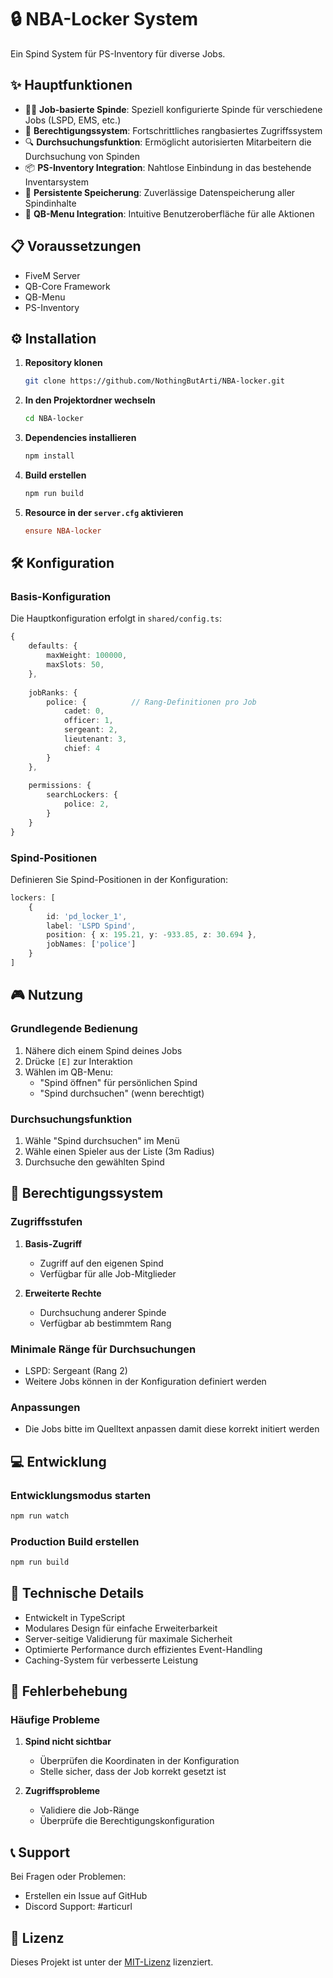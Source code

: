 # 🔒 NBA-Locker System

Ein Spind System für PS-Inventory für diverse Jobs.

## ✨ Hauptfunktionen

- 👮‍♂️ **Job-basierte Spinde**: Speziell konfigurierte Spinde für verschiedene Jobs (LSPD, EMS, etc.)
- 🔑 **Berechtigungssystem**: Fortschrittliches rangbasiertes Zugriffssystem
- 🔍 **Durchsuchungsfunktion**: Ermöglicht autorisierten Mitarbeitern die Durchsuchung von Spinden
- 📦 **PS-Inventory Integration**: Nahtlose Einbindung in das bestehende Inventarsystem
- 💾 **Persistente Speicherung**: Zuverlässige Datenspeicherung aller Spindinhalte
- 📱 **QB-Menu Integration**: Intuitive Benutzeroberfläche für alle Aktionen

## 📋 Voraussetzungen

- FiveM Server
- QB-Core Framework
- QB-Menu
- PS-Inventory

## ⚙️ Installation

1. **Repository klonen**
   ```bash
   git clone https://github.com/NothingButArti/NBA-locker.git
   ```

2. **In den Projektordner wechseln**
   ```bash
   cd NBA-locker
   ```

3. **Dependencies installieren**
   ```bash
   npm install
   ```

4. **Build erstellen**
   ```bash
   npm run build
   ```

5. **Resource in der `server.cfg` aktivieren**
   ```cfg
   ensure NBA-locker
   ```

## 🛠️ Konfiguration

### Basis-Konfiguration
Die Hauptkonfiguration erfolgt in `shared/config.ts`:

```typescript
{
    defaults: {
        maxWeight: 100000,  
        maxSlots: 50,     
    },
    
    jobRanks: {
        police: {          // Rang-Definitionen pro Job
            cadet: 0,
            officer: 1,
            sergeant: 2,
            lieutenant: 3,
            chief: 4
        }
    },
    
    permissions: {
        searchLockers: {   
            police: 2,     
        }
    }
}
```

### Spind-Positionen
Definieren Sie Spind-Positionen in der Konfiguration:

```typescript
lockers: [
    {
        id: 'pd_locker_1',
        label: 'LSPD Spind',
        position: { x: 195.21, y: -933.85, z: 30.694 },
        jobNames: ['police']
    }
]
```

## 🎮 Nutzung

### Grundlegende Bedienung

1. Nähere dich einem Spind deines Jobs
2. Drücke `[E]` zur Interaktion
3. Wählen im QB-Menu:
   - "Spind öffnen" für persönlichen Spind
   - "Spind durchsuchen" (wenn berechtigt)

### Durchsuchungsfunktion

1. Wähle "Spind durchsuchen" im Menü
2. Wähle einen Spieler aus der Liste (3m Radius)
3. Durchsuche den gewählten Spind

## 👥 Berechtigungssystem

### Zugriffsstufen

1. **Basis-Zugriff**
   - Zugriff auf den eigenen Spind
   - Verfügbar für alle Job-Mitglieder

2. **Erweiterte Rechte**
   - Durchsuchung anderer Spinde
   - Verfügbar ab bestimmtem Rang

### Minimale Ränge für Durchsuchungen
- LSPD: Sergeant (Rang 2)
- Weitere Jobs können in der Konfiguration definiert werden

### Anpassungen
- Die Jobs bitte im Quelltext anpassen damit diese korrekt initiert werden

## 💻 Entwicklung

### Entwicklungsmodus starten
```bash
npm run watch
```

### Production Build erstellen
```bash
npm run build
```

## 🔧 Technische Details

- Entwickelt in TypeScript
- Modulares Design für einfache Erweiterbarkeit
- Server-seitige Validierung für maximale Sicherheit
- Optimierte Performance durch effizientes Event-Handling
- Caching-System für verbesserte Leistung

## 🐛 Fehlerbehebung

### Häufige Probleme

1. **Spind nicht sichtbar**
   - Überprüfen die Koordinaten in der Konfiguration
   - Stelle sicher, dass der Job korrekt gesetzt ist

2. **Zugriffsprobleme**
   - Validiere die Job-Ränge
   - Überprüfe die Berechtigungskonfiguration

## 📞 Support

Bei Fragen oder Problemen:
- Erstellen ein Issue auf GitHub
- Discord Support: #articurl

## 📄 Lizenz

Dieses Projekt ist unter der [MIT-Lizenz](LICENSE) lizenziert.
